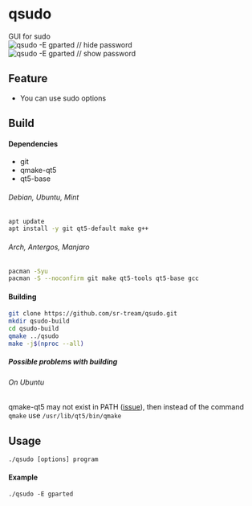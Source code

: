 # qsudo
GUI for sudo<br/>
![qsudo -E gparted // hide password](https://dl.prime-hack.net/161031543108073.png)
![qsudo -E gparted // show password](https://dl.prime-hack.net/161501543108084.png)

## Feature

* You can use sudo options

  

## Build

#### Dependencies

* git
* qmake-qt5
* qt5-base

###### Debian, Ubuntu, Mint

```bash
apt update
apt install -y git qt5-default make g++
```

###### Arch, Antergos, Manjaro

```bash
pacman -Syu
pacman -S --noconfirm git make qt5-tools qt5-base gcc
```

#### Building

```bash
git clone https://github.com/sr-tream/qsudo.git
mkdir qsudo-build
cd qsudo-build
qmake ../qsudo
make -j$(nproc --all)
```

##### Possible problems with building

###### On Ubuntu

qmake-qt5 may not exist in PATH ([issue](https://github.com/sr-tream/qsudo/issues/3)), then instead of the command `qmake` use `/usr/lib/qt5/bin/qmake`



## Usage

`./qsudo [options] program`

#### Example
`./qsudo -E gparted`
